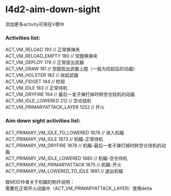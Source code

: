 # l4d2-aim-down-sight

添加更多activity可用在V模中

### Activities list:
ACT_VM_RELOAD				193 // 正常换弹夹  
ACT_VM_RELOAD_EMPTY			180 // 空膛换弹夹  
ACT_VM_DEPLOY				179 // 正常拔出武器  
ACT_VM_DRAW					181 // 空膛拔出武器上膛（一般为捡起后的动画）  
ACT_VM_HOLSTER				182 // 收起武器  
ACT_VM_FIDGET				184 // 检视  
ACT_VM_IDLE						183  // 正常待机  
ACT_VM_DRYFIRE					194  // 最后一发子弹打掉时转空仓挂机的动画  
ACT_VM_IDLE_LOWERED				212  // 空仓挂机  
ACT_VM_PRIMARYATTACK_LAYER		1252 // 开火  
### Aim down sight activities list:  
ACT_PRIMARY_VM_IDLE_TO_LOWERED		1879 // 进入机瞄  
ACT_PRIMARY_VM_IDLE					1873 // 机瞄-正常待机  
ACT_PRIMARY_VM_DRYFIRE				1878 // 机瞄-最后一发子弹打掉时转空仓待机的动画  
ACT_PRIMARY_VM_IDLE_LOWERED			1880 // 机瞄-空仓待机  
ACT_PRIMARY_VM_PRIMARYATTACK		1875 // 机瞄-开火  
ACT_PRIMARY_VM_LOWERED_TO_IDLE		1881 // 退出机瞄  

致MOD作者关于机瞄的制作说明：  
需要在正常开火动画中（ACT_VM_PRIMARYATTACK_LAYER）使用delta

